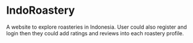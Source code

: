 # IndoRoastery
A website to explore roasteries in Indonesia. User could also register and login then they could add ratings and reviews into each roastery profile.
